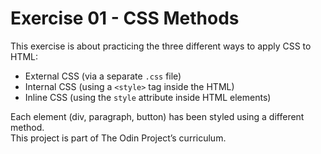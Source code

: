 # Exercise 01 - CSS Methods

This exercise is about practicing the three different ways to apply CSS to HTML:
- External CSS (via a separate `.css` file)
- Internal CSS (using a `<style>` tag inside the HTML)
- Inline CSS (using the `style` attribute inside HTML elements)

Each element (div, paragraph, button) has been styled using a different method.  
This project is part of The Odin Project’s curriculum.
